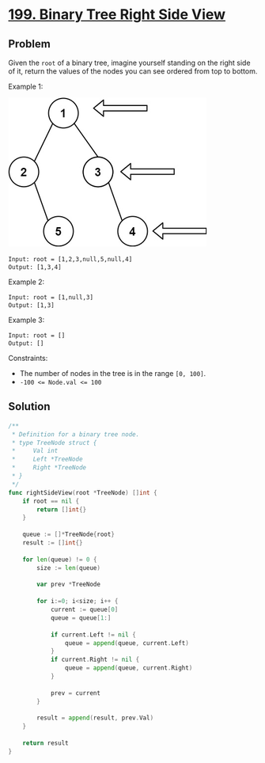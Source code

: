 # [199. Binary Tree Right Side View](https://leetcode.com/problems/binary-tree-right-side-view/)

## Problem

Given the `root` of a binary tree, imagine yourself standing on the right side of it, return the values of the nodes you can see ordered from top to bottom.

Example 1:

![alt text](image.png)

```
Input: root = [1,2,3,null,5,null,4]
Output: [1,3,4]
```

Example 2:

```
Input: root = [1,null,3]
Output: [1,3]
```

Example 3:

```
Input: root = []
Output: []
```

Constraints:

- The number of nodes in the tree is in the range `[0, 100]`.
- `-100 <= Node.val <= 100`

## Solution

```go
/**
 * Definition for a binary tree node.
 * type TreeNode struct {
 *     Val int
 *     Left *TreeNode
 *     Right *TreeNode
 * }
 */
func rightSideView(root *TreeNode) []int {
    if root == nil {
        return []int{}
    }
    
    queue := []*TreeNode{root}
    result := []int{}

    for len(queue) != 0 {
        size := len(queue)

        var prev *TreeNode

        for i:=0; i<size; i++ {
            current := queue[0]
            queue = queue[1:]

            if current.Left != nil {
                queue = append(queue, current.Left)
            }
            if current.Right != nil {
                queue = append(queue, current.Right)
            }

            prev = current
        }

        result = append(result, prev.Val)
    }

    return result
}
```